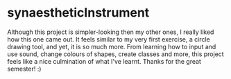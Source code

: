 # synaestheticInstrument
Although this project is simpler-looking then my other ones, I really liked how this one came out. It feels similar to my very first exercise, a circle drawing tool, and yet, it is so much more. From learning how to input and use sound, change colours of shapes, create classes and more, this project feels like a nice culmination of what I've learnt. Thanks for the great semester! :)
